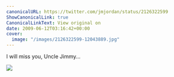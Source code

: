 ```yaml
---
canonicalURL: https://twitter.com/jmjordan/status/2126322599
ShowCanonicalLink: true
CanonicalLinkText: View original on
date: 2009-06-12T03:16:42+00:00
cover:
  image: "/images/2126322599-12043889.jpg"
---
```

I will miss you, Uncle Jimmy...

![](/images/2126322599-12043889.jpg)